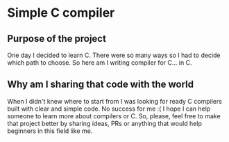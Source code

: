 # Simple C compiler

## Purpose of the project
One day I decided to learn C. There were so many ways so I had to decide which path to choose. So here am I writing compiler for C... in C.

## Why am I sharing that code with the world
When I didn't knew where to start from I was looking for ready C compilers built with clear and simple code. No success for me :( I hope I can help someone to learn more about compilers or C. So, please, feel free to make that project better by sharing ideas, PRs or anything that would help beginners in this field like me.
